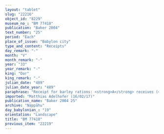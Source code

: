 ```yaml
---
layout: "tablet"
slug: "22216"
object_id: "8229"
museum_no_: "BM 77418"
publication: "Baker 2004"
text_number: "25"
period: "Each"
place_of_issue: "Babylon city"
type_and_content: "Receipts"
day_remark: "-"
month: "V"
month_remark: "-"
year: "33"
year_remark: "-"
king: "Dar"
king_remark: "-"
julian_date: "489"
julian_date_year: "489"
paraphrase: "Receipt for barley rations: <strong>A</strong> receives (<em>mahāru</em>) from <strong>B<sub>1 </sub></strong>3.2.3 kor of barley of the rations (<em>kurrummatu</em>) of <strong><sup>f</sup>C</strong> from &Scaron;abāṭu (XI) of the 31<sup>st</sup> year (of Darius) to the end of Ta&scaron;rītu (VII) of the 33<sup>rd</sup> year (of Darius) on the instructions of <strong><sup>f</sup>C</strong> (<em>ina na&scaron;parti</em>). This includes 0;2.3 kor from <strong>B<sub>2</sub></strong>. Addendum: each party has taken a copy. 3 witnesses and the scribe (Nidintu-Marduk//Rab-ban&ecirc;).<br /> &nbsp;<br /> <strong>A</strong> = Iqī&scaron;āya/Iddin-Marduk//Rab-ban&ecirc;; <strong>B<sub>1</sub></strong> = &Scaron;ellebu/Iddināya//Nappāhu (only mentioned by his first name; husband of <strong><sup>f</sup>C</strong>); <strong>B<sub>2</sub></strong> = Bēl-ittannu/?//? (only mentioned by his first name; same as one witness Bēl-ittannu/Bēl-ibni//Rab-ban&ecirc;); <strong><sup>f</sup>C</strong> = Hīptāya/Balāṭu//Rab-ban&ecirc; (only mentioned by her first name; wife of <strong>B<sub>1</sub></strong>)<br /> &nbsp;"
imported: "Matthias Adelhofer (16/02/17)"
publication_name: "Baker 2004 25"
archive: "Nappāhu"
day_babylonian_: "19"
orientation: "Landscape"
title: "BM 77418"
previous_item: "22219"
---
```

